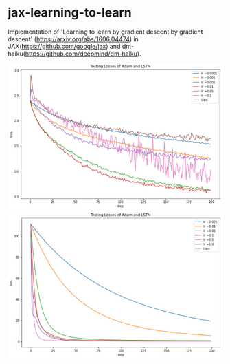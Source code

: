 # jax-learning-to-learn
Implementation of 'Learning to learn by gradient descent by gradient descent' (https://arxiv.org/abs/1606.04474) in JAX(https://github.com/google/jax) and dm-haiku(https://github.com/deepmind/dm-haiku).

![alt text](https://github.com/wjk0925/jax-learning-to-learn/blob/main/imgs/mlp.png?raw=true)
![alt text](https://github.com/wjk0925/jax-learning-to-learn/blob/main/imgs/quadratic_problem.png?raw=true)
